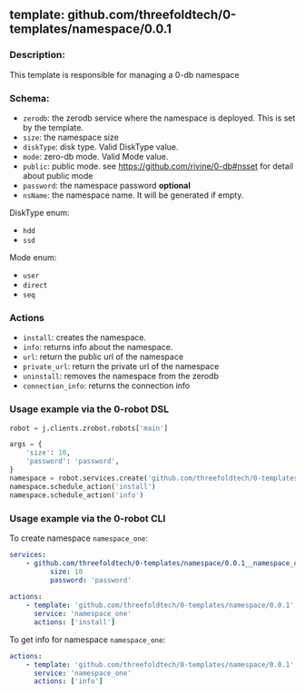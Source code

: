 ## template: github.com/threefoldtech/0-templates/namespace/0.0.1

### Description:
This template is responsible for managing a 0-db namespace

### Schema:

- `zerodb`: the zerodb service where the namespace is deployed. This is set by the template.
- `size`: the namespace size
- `diskType`: disk type. Valid DiskType value.
- `mode`: zero-db mode. Valid Mode value.
- `public`: public mode. see https://github.com/rivine/0-db#nsset for detail about public mode
- `password`: the namespace password **optional**
- `nsName`: the namespace name. It will be generated if empty.

DiskType enum: 
- `hdd` 
- `ssd`

Mode enum: 
- `user` 
- `direct`
- `seq`

### Actions
- `install`: creates the namespace.
- `info`: returns info about the namespace. 
- `url`: return the public url of the namespace
- `private_url`: return the private url of the namespace
- `uninstall`: removes the namespace from the zerodb
- `connection_info`: returns the connection info

### Usage example via the 0-robot DSL

```python
robot = j.clients.zrobot.robots['main']

args = {
    'size': 10,
    'password': 'password',
}
namespace = robot.services.create('github.com/threefoldtech/0-templates/namespace/0.0.1', 'namespace_one', data=args)
namespace.schedule_action('install')
namespace.schedule_action('info')
```


### Usage example via the 0-robot CLI

To create namespace `namespace_one`:

```yaml
services:
    - github.com/threefoldtech/0-templates/namespace/0.0.1__namespace_one:
          size: 10
          password: 'password'
          
actions:
    - template: 'github.com/threefoldtech/0-templates/namespace/0.0.1'
      service: 'namespace_one'
      actions: ['install']

```


To get info for namespace `namespace_one`:

```yaml
actions:
    - template: 'github.com/threefoldtech/0-templates/namespace/0.0.1'
      service: 'namespace_one'
      actions: ['info']

```
